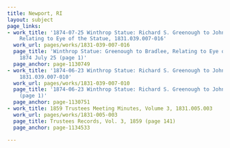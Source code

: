 ```yaml
---
title: Newport, RI
layout: subject
page_links:
- work_title: '1874-07-25 Winthrop Statue: Richard S. Greenough to John T. Bradlee,
    Relating to Eye of the Statue, 1831.039.007-016'
  work_url: pages/works/1831-039-007-016
  page_title: 'Winthrop Statue: Greenough to Bradlee, Relating to Eye of the Statue,
    1874 July 25 (page 1)'
  page_anchor: page-1130749
- work_title: '1874-06-23 Winthrop Statue: Richard S. Greenough to John T. Bradlee,
    1831.039.007-010'
  work_url: pages/works/1831-039-007-010
  page_title: '1874-06-23 Winthrop Statue: Richard S. Greenough to John T. Bradlee
    (page 1)'
  page_anchor: page-1130751
- work_title: 1859 Trustees Meeting Minutes, Volume 3, 1831.005.003
  work_url: pages/works/1831-005-003
  page_title: Trustees Records, Vol. 3, 1859 (page 141)
  page_anchor: page-1134533

---
```

